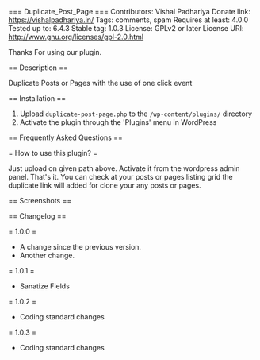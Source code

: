 === Duplicate_Post_Page ===
Contributors: Vishal Padhariya
Donate link: https://vishalpadhariya.in/
Tags: comments, spam
Requires at least: 4.0.0
Tested up to: 6.4.3
Stable tag: 1.0.3
License: GPLv2 or later
License URI: http://www.gnu.org/licenses/gpl-2.0.html

Thanks For using our plugin.

== Description ==

Duplicate Posts or Pages with the use of one click event

== Installation ==

1. Upload `duplicate-post-page.php` to the `/wp-content/plugins/` directory
2. Activate the plugin through the 'Plugins' menu in WordPress

== Frequently Asked Questions ==

= How to use this plugin? =

Just upload on given path above. Activate it from the wordpress admin panel.
That's it. You can check at your posts or pages listing grid the duplicate link will added
for clone your any posts or pages.

== Screenshots ==

== Changelog ==

= 1.0.0 =
* A change since the previous version.
* Another change.

= 1.0.1 =
* Sanatize Fields

= 1.0.2 =
* Coding standard changes

= 1.0.3 =
* Coding standard changes